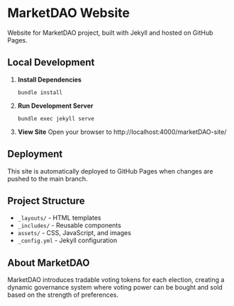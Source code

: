 # MarketDAO Website

Website for MarketDAO project, built with Jekyll and hosted on GitHub Pages.

## Local Development

1. **Install Dependencies**
   ```
   bundle install
   ```

2. **Run Development Server**
   ```
   bundle exec jekyll serve
   ```
   
3. **View Site**
   Open your browser to http://localhost:4000/marketDAO-site/

## Deployment

This site is automatically deployed to GitHub Pages when changes are pushed to the main branch.

## Project Structure

- `_layouts/` - HTML templates
- `_includes/` - Reusable components
- `assets/` - CSS, JavaScript, and images
- `_config.yml` - Jekyll configuration

## About MarketDAO

MarketDAO introduces tradable voting tokens for each election, creating a dynamic governance system where voting power can be bought and sold based on the strength of preferences.
